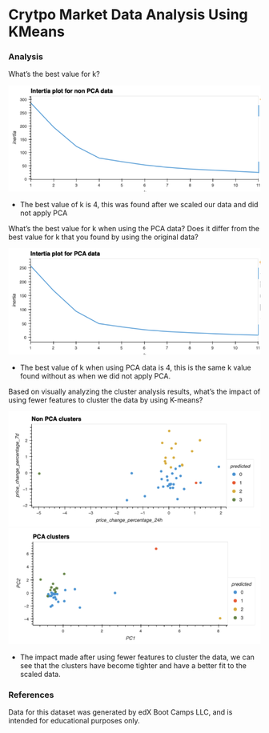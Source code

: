 # Crytpo Market Data Analysis Using KMeans

### Analysis

What’s the best value for k?

<img src='Images/bestKNoPCA.png'>

+ The best value of k is 4, this was found after we scaled our data and did not apply PCA



What’s the best value for k when using the PCA data? Does it differ from the best value for k that you found by using the original data?

<img src='Images/bestKPCA.png'>

+ The best value of k when using PCA data is 4, this is the same k value found without as when we did not apply PCA.

Based on visually analyzing the cluster analysis results, what’s the impact of using fewer features to cluster the data by using K-means?

<img src="Images/nonPCAClusters.png">

<img src="Images/PCAClusters.png">

+ The impact made after using fewer features to cluster the data, we can see that the clusters have become tighter and have a better fit to the scaled data. 

### References
Data for this dataset was generated by edX Boot Camps LLC, and is intended for educational purposes only.
